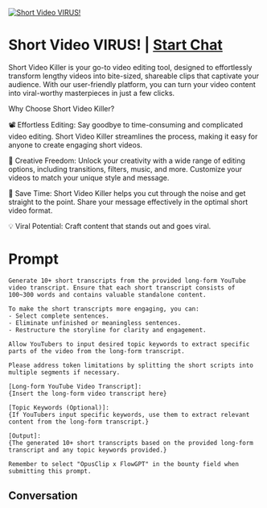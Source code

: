 
[![Short Video VIRUS!](https://flow-prompt-covers.s3.us-west-1.amazonaws.com/icon/Lofi/i1.png)](https://gptcall.net/chat.html?data=%7B%22contact%22%3A%7B%22id%22%3A%22-PNPu4PeTruB2QQ-tcQcz%22%2C%22flow%22%3Atrue%7D%7D)
# Short Video VIRUS! | [Start Chat](https://gptcall.net/chat.html?data=%7B%22contact%22%3A%7B%22id%22%3A%22-PNPu4PeTruB2QQ-tcQcz%22%2C%22flow%22%3Atrue%7D%7D)
Short Video Killer is your go-to video editing tool, designed to effortlessly transform lengthy videos into bite-sized, shareable clips that captivate your audience. With our user-friendly platform, you can turn your video content into viral-worthy masterpieces in just a few clicks.



Why Choose Short Video Killer?



📽️ Effortless Editing: Say goodbye to time-consuming and complicated video editing. Short Video Killer streamlines the process, making it easy for anyone to create engaging short videos.



🌟 Creative Freedom: Unlock your creativity with a wide range of editing options, including transitions, filters, music, and more. Customize your videos to match your unique style and message.



🚀 Save Time: Short Video Killer helps you cut through the noise and get straight to the point. Share your message effectively in the optimal short video format.



💡 Viral Potential: Craft content that stands out and goes viral. 

# Prompt

```
Generate 10+ short transcripts from the provided long-form YouTube video transcript. Ensure that each short transcript consists of 100~300 words and contains valuable standalone content. 

To make the short transcripts more engaging, you can:
- Select complete sentences.
- Eliminate unfinished or meaningless sentences.
- Restructure the storyline for clarity and engagement.

Allow YouTubers to input desired topic keywords to extract specific parts of the video from the long-form transcript.

Please address token limitations by splitting the short scripts into multiple segments if necessary.

[Long-form YouTube Video Transcript]:
{Insert the long-form video transcript here}

[Topic Keywords (Optional)]:
{If YouTubers input specific keywords, use them to extract relevant content from the long-form transcript.}

[Output]:
{The generated 10+ short transcripts based on the provided long-form transcript and any topic keywords provided.}

Remember to select "OpusClip x FlowGPT" in the bounty field when submitting this prompt.

```

## Conversation




